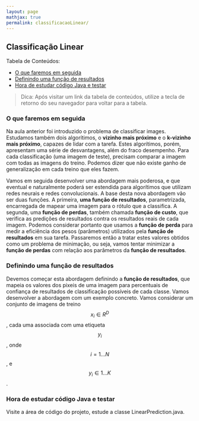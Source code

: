 ```yaml
---
layout: page
mathjax: true
permalink: classificacaoLinear/
---
```



## Classificação Linear


Tabela de Conteúdos:


- [O que faremos em seguida](#emSeguida)
- [Definindo uma função de resultados](#funcaoResultados)
- [Hora de estudar código Java e testar](#codigoJava)

> Dica: Após visitar um link da tabela de conteúdos, utilize a tecla de retorno do seu navegador para voltar para a tabela.


<a name='emSeguida'></a>

### O que faremos em seguida


Na aula anterior foi introduzido o problema de classificar images. Estudamos também dois algorítimos, o **vizinho mais próximo** e o
**k-vizinho mais próximo**, capazes de lidar com a tarefa. Estes algorítimos, porém, apresentam uma série de desvantagens, além do fraco desempenho.
Para cada classificação (uma imagem de teste), precisam comparar a imagem com todas as imagens do treino. Podemos dizer que não existe ganho de 
generalização em cada treino que eles fazem.  

Vamos em seguida desenvolver uma abordagem mais poderosa, e que eventual e naturalmente poderá ser estendida para algorítimos que utilizam redes
neurais e redes convolucionais. A base desta nova abordagem vão ser duas funções. A primeira, **uma função de resultados**, parametrizada,
encarregada de mapear uma imagem para o rótulo que a classifica. A segunda, uma **função de perdas**, também chamada **função de custo**, 
que verifica as predições de resultados contra os resultados reais de cada imagem. Podemos considerar portanto que usamos a **função de perda**
para medir a eficiência dos pesos (parâmetros) utilizados pela **função de resultados** em sua tarefa.
Passaremos então a tratar estes valores obtidos como um problema de minimação, ou seja, vamos tentar minimizar a **função de perdas** com relação
aos parâmetros da **função de resultados**.  


<a name='funcaoResultados'></a>

### Definindo uma função de resultados

Devemos começar esta abordagem definindo a **função de resultados**, que mapeia os valores dos pixeis de uma imagem para percentuais de confiança
de resultados de classificação possíveis de cada classe. Vamos desenvolver a abordagem com um exemplo concreto. Vamos considerar um conjunto de
imagens de treino $$x_i \in R^D$$, cada uma associada com uma etiqueta $$y_i$$, onde $$i = 1 \dots N$$, e $$y_i \in 1 \dots K$$. 





<a name='codigoJava'></a>

### Hora de estudar código Java e testar

Visite a área de código do projeto, estude a classe LinearPrediction.java.

